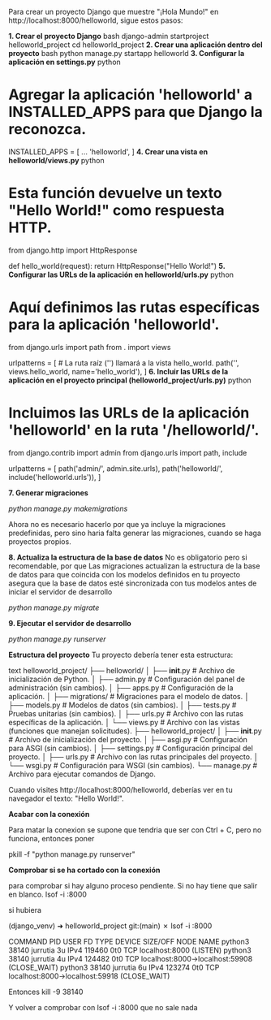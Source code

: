 Para crear un proyecto Django que muestre "¡Hola Mundo!" en http://localhost:8000/helloworld, sigue estos pasos:


**1. Crear el proyecto Django**
bash
django-admin startproject helloworld_project
cd helloworld_project
**2. Crear una aplicación dentro del proyecto**
bash
python manage.py startapp helloworld
**3. Configurar la aplicación en settings.py**
python
# Agregar la aplicación 'helloworld' a INSTALLED_APPS para que Django la reconozca.
INSTALLED_APPS = [
    ...
    'helloworld',
]
**4. Crear una vista en helloworld/views.py**
python
# Esta función devuelve un texto "Hello World!" como respuesta HTTP.
from django.http import HttpResponse

def hello_world(request):
    return HttpResponse("Hello World!")
**5. Configurar las URLs de la aplicación en helloworld/urls.py**
python
# Aquí definimos las rutas específicas para la aplicación 'helloworld'.
from django.urls import path
from . import views

urlpatterns = [
    # La ruta raíz ('') llamará a la vista hello_world.
    path('', views.hello_world, name='hello_world'),
]
**6. Incluir las URLs de la aplicación en el proyecto principal (helloworld_project/urls.py)**
python
# Incluimos las URLs de la aplicación 'helloworld' en la ruta '/helloworld/'.
from django.contrib import admin
from django.urls import path, include

urlpatterns = [
    path('admin/', admin.site.urls),
    path('helloworld/', include('helloworld.urls')),
]

**7. Generar migraciones**

*python manage.py makemigrations*

Ahora no es necesario hacerlo por que ya incluye la migraciones predefinidas, pero sino haria falta generar las migraciones, cuando se haga proyectos propios.

**8. Actualiza la estructura de la base de datos**
No es obligatorio pero si recomendable, por que Las migraciones actualizan la estructura de la base de datos para que coincida con los modelos definidos en tu proyecto
asegura que la base de datos esté sincronizada con tus modelos antes de iniciar el servidor de desarrollo

*python manage.py migrate*

**9. Ejecutar el servidor de desarrollo**

*python manage.py runserver*


**Estructura del proyecto**
Tu proyecto debería tener esta estructura:

text
helloworld_project/
├── helloworld/
│   ├── __init__.py       # Archivo de inicialización de Python.
│   ├── admin.py          # Configuración del panel de administración (sin cambios).
│   ├── apps.py           # Configuración de la aplicación.
│   ├── migrations/       # Migraciones para el modelo de datos.
│   ├── models.py         # Modelos de datos (sin cambios).
│   ├── tests.py          # Pruebas unitarias (sin cambios).
│   ├── urls.py           # Archivo con las rutas específicas de la aplicación.
│   └── views.py          # Archivo con las vistas (funciones que manejan solicitudes).
├── helloworld_project/
│   ├── __init__.py       # Archivo de inicialización del proyecto.
│   ├── asgi.py           # Configuración para ASGI (sin cambios).
│   ├── settings.py       # Configuración principal del proyecto.
│   ├── urls.py           # Archivo con las rutas principales del proyecto.
│   └── wsgi.py           # Configuración para WSGI (sin cambios).
└── manage.py             # Archivo para ejecutar comandos de Django.

Cuando visites http://localhost:8000/helloworld, deberías ver en tu navegador el texto: "Hello World!".

**Acabar con la conexión**

Para matar la conexion se supone que tendria que ser con Ctrl + C, pero no funciona,
entonces poner

pkill -f "python manage.py runserver"

**Comprobar si se ha cortado con la conexión**

para comprobar si hay alguno proceso pendiente. Si no hay tiene que salir en blanco.
lsof -i :8000 

si hubiera 

(django_venv) ➜  helloworld_project git:(main) ✗ lsof -i :8000

COMMAND   PID     USER   FD   TYPE DEVICE SIZE/OFF NODE NAME
python3 38140 jurrutia    3u  IPv4 119460      0t0  TCP localhost:8000 (LISTEN)
python3 38140 jurrutia    4u  IPv4 124482      0t0  TCP localhost:8000->localhost:59908 (CLOSE_WAIT)
python3 38140 jurrutia    6u  IPv4 123274      0t0  TCP localhost:8000->localhost:59918 (CLOSE_WAIT)

Entonces
kill -9 38140

Y volver a comprobar con lsof -i :8000 que no sale nada
